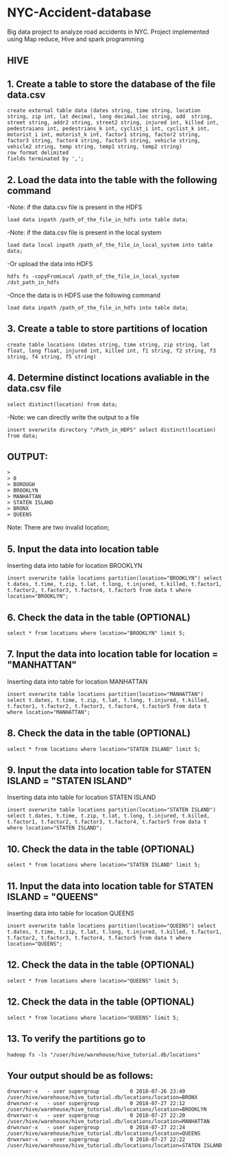 # NYC-Accident-database
Big data project to analyze road accidents in NYC.
Project implemented using Map reduce, Hive and spark programming

## HIVE

## 1. Create a table to store the database of the file data.csv
```
create external table data (dates string, time string, location string, zip int, lat decimal, long decimal,loc string, add 	string, street string, addr2 string, street2 string, injured int, killed int, pedestraians int, pedestrians_k int, cyclist_i int, cyclist_k int, motorist_i int, motorist_k int, factor1 string, factor2 string, factor3 string, factor4 string, factor5 string, vehicle string, vehicle2 string, temp string, temp1 string, temp2 string)
row format delimited
fields terminated by ',';
```

## 2. Load the data into the table with the following command

-Note: if the data.csv file is present in the HDFS
```
load data inpath /path_of_the_file_in_hdfs into table data;
```

-Note: if the data.csv file is present in the local system
```
load data local inpath /path_of_the_file_in_local_system into table data;
```

-Or upload the data into HDFS
```
hdfs fs -copyFromLocal /path_of_the_file_in_local_system /dst_path_in_hdfs
```

-Once the data is in HDFS use the following command
```
load data inpath /path_of_the_file_in_hdfs into table data;
```
## 3. Create a table to store partitions of location
```
create table locations (dates string, time string, zip string, lat float, long float, injured int, killed int, f1 string, f2 string, f3 string, f4 string, f5 string)
```

## 4. Determine distinct locations avaliable in the data.csv file

```
select distinct(location) from data;
```
-Note: we can directly write the output to a file 
```
insert overwrite directory "/Path_in_HDFS" select distinct(location) from data;
```
## OUTPUT:
```
> 
> 0
> BOROUGH
> BROOKLYN
> MANHATTAN
> STATEN ISLAND
> BRONX
> QUEENS
```
Note: There are two invalid location;


## 5. Input the data into location table
Inserting data into table for location BROOKLYN
```
insert overwrite table locations partition(location="BROOKLYN") select t.dates, t.time, t.zip, t.lat, t.long, t.injured, t.killed, t.factor1, t.factor2, t.factor3, t.factor4, t.factor5 from data t where location="BROOKLYN";
```

## 6. Check the data in the table (OPTIONAL)
```
select * from locations where location="BROOKLYN" limit 5;
```

## 7. Input the data into location table for location = "MANHATTAN"
Inserting data into table for location MANHATTAN
```
insert overwrite table locations partition(location="MANHATTAN") select t.dates, t.time, t.zip, t.lat, t.long, t.injured, t.killed, t.factor1, t.factor2, t.factor3, t.factor4, t.factor5 from data t where location="MANHATTAN";
```

## 8. Check the data in the table (OPTIONAL)
```
select * from locations where location="STATEN ISLAND" limit 5;
```

## 9. Input the data into location table for STATEN ISLAND = "STATEN ISLAND"
Inserting data into table for location STATEN ISLAND
```
insert overwrite table locations partition(location="STATEN ISLAND") select t.dates, t.time, t.zip, t.lat, t.long, t.injured, t.killed, t.factor1, t.factor2, t.factor3, t.factor4, t.factor5 from data t where location="STATEN ISLAND";
```

## 10. Check the data in the table (OPTIONAL)
```
select * from locations where location="STATEN ISLAND" limit 5;
```

## 11. Input the data into location table for STATEN ISLAND = "QUEENS"
Inserting data into table for location QUEENS
```
insert overwrite table locations partition(location="QUEENS") select t.dates, t.time, t.zip, t.lat, t.long, t.injured, t.killed, t.factor1, t.factor2, t.factor3, t.factor4, t.factor5 from data t where location="QUEENS";
```

## 12. Check the data in the table (OPTIONAL)
```
select * from locations where location="QUEENS" limit 5;
```

## 12. Check the data in the table (OPTIONAL)
```
select * from locations where location="QUEENS" limit 5;
```

## 13. To verify the partitions go to 
```
hadoop fs -ls "/user/hive/warehouse/hive_tutorial.db/locations"
```

## Your output should be as follows:
```
drwxrwxr-x   - user supergroup          0 2018-07-26 23:49 /user/hive/warehouse/hive_tutorial.db/locations/location=BRONX
drwxrwxr-x   - user supergroup          0 2018-07-27 22:12 /user/hive/warehouse/hive_tutorial.db/locations/location=BROOKLYN
drwxrwxr-x   - user supergroup          0 2018-07-27 22:20 /user/hive/warehouse/hive_tutorial.db/locations/location=MANHATTAN
drwxrwxr-x   - user supergroup          0 2018-07-27 22:24 /user/hive/warehouse/hive_tutorial.db/locations/location=QUEENS
drwxrwxr-x   - user supergroup          0 2018-07-27 22:22 /user/hive/warehouse/hive_tutorial.db/locations/location=STATEN ISLAND
```



